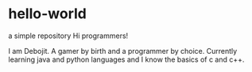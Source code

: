 # hello-world
a simple repository
Hi programmers!

I am Debojit. A gamer by birth and a programmer by choice.
Currently learning java and python languages and I know the basics of c and c++.

